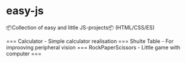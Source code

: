 # easy-js
📦Collection of easy and little JS-projects📦
(HTML/CSS/ES)

=== Calculator - Simple calculator realisation === 
Shulte Table - For improoving peripheral vision ===
RockPaperScissors - Little game with computer ===
